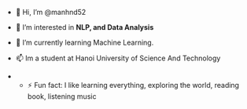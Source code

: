- 👋 Hi, I’m @manhnd52
- 👀 I’m interested in **NLP, and Data Analysis**
- 🌱 I’m currently learning Machine Learning.

- 📫 Im a student at Hanoi University of Science And Technology
- - ⚡ Fun fact: I like learning everything, exploring the world, reading book, listening music


<!---
manhnd52/manhnd52 is a ✨ special ✨ repository because its `README.md` (this file) appears on your GitHub profile.
You can click the Preview link to take a look at your changes.
--->
